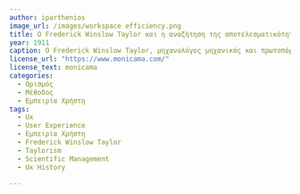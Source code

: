 ```yaml
---
author: iparthenios
image_url: /images/workspace efficiency.png
title: Ο Frederick Winslow Taylor και η αναζήτηση της αποτελεσματικότητας στο χώρο εργασίας 
year: 1911 
caption: Ο Frederick Winslow Taylor, μηχανολόγος μηχανικός και πρωτοπόρος του τεϋλορισμού, γνωστού και ως επιστημονική διαχείριση. Σε μια αποστολή να καταστήσει την ανθρώπινη εργασία πιο αποτελεσματική, ο Τέιλορ διεξήγαγε εκτεταμένη έρευνα σχετικά με τις αλληλεπιδράσεις μεταξύ των εργαζομένων και των εργαλείων τους.
license_url: "https://www.monicama.com/" 
license_text: monicama 
categories:
  - Ορισμός
  - Μέθοδος
  - Εμπειρία Χρήστη
tags:
  - Ux 
  - User Experience 
  - Εμπειρία Χρήστη 
  - Frederick Winslow Taylor
  - Taylorism
  - Scientific Management
  - Ux History
  
---
```

